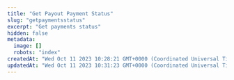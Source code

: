 ```yaml
---
title: "Get Payout Payment Status"
slug: "getpaymentsstatus"
excerpt: "Get payments status"
hidden: false
metadata: 
  image: []
  robots: "index"
createdAt: "Wed Oct 11 2023 10:28:21 GMT+0000 (Coordinated Universal Time)"
updatedAt: "Wed Oct 11 2023 10:31:23 GMT+0000 (Coordinated Universal Time)"
---
```

